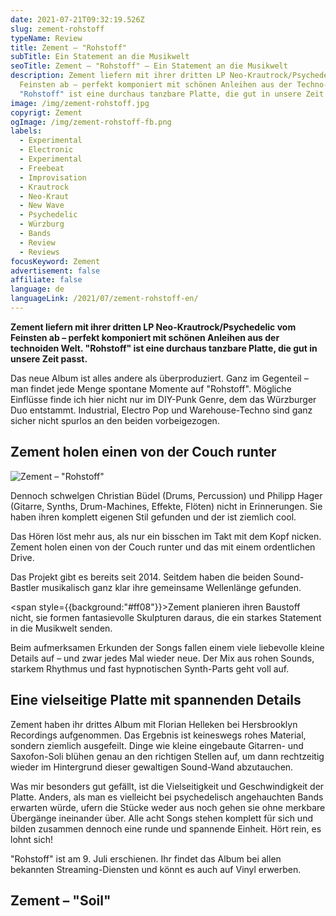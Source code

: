 ```yaml
---
date: 2021-07-21T09:32:19.526Z
slug: zement-rohstoff
typeName: Review
title: Zement – "Rohstoff"
subTitle: Ein Statement an die Musikwelt
seoTitle: Zement – "Rohstoff" – Ein Statement an die Musikwelt
description: Zement liefern mit ihrer dritten LP Neo-Krautrock/Psychedelic vom
  Feinsten ab – perfekt komponiert mit schönen Anleihen aus der Techno-Ecke.
  "Rohstoff" ist eine durchaus tanzbare Platte, die gut in unsere Zeit passt.
image: /img/zement-rohstoff.jpg
copyrigt: Zement
ogImage: /img/zement-rohstoff-fb.png
labels:
  - Experimental
  - Electronic
  - Experimental
  - Freebeat
  - Improvisation
  - Krautrock
  - Neo-Kraut
  - New Wave
  - Psychedelic
  - Würzburg
  - Bands
  - Review
  - Reviews
focusKeyword: Zement
advertisement: false
affiliate: false
language: de
languageLink: /2021/07/zement-rohstoff-en/
---
```

**Zement liefern mit ihrer dritten LP Neo-Krautrock/Psychedelic vom Feinsten ab – perfekt komponiert mit schönen Anleihen aus der technoiden Welt. "Rohstoff" ist eine durchaus tanzbare Platte, die gut in unsere Zeit passt.**

Das neue Album ist alles andere als überproduziert. Ganz im Gegenteil – man findet jede Menge spontane Momente auf "Rohstoff". Mögliche Einflüsse finde ich hier nicht nur im DIY-Punk Genre, dem das Würzburger Duo entstammt. Industrial, Electro Pop und Warehouse-Techno sind ganz sicher nicht spurlos an den beiden vorbeigezogen.

## Zement holen einen von der Couch runter

![Zement – "Rohstoff"](/img/zement-rohstoff-3.jpeg "Zement – \\\"Rohstoff\\\"")

Dennoch schwelgen Christian Büdel (Drums, Percussion) und Philipp Hager (Gitarre, Synths, Drum-Machines, Effekte, Flöten) nicht in Erinnerungen. Sie haben ihren komplett eigenen Stil gefunden und der ist ziemlich cool.

Das Hören löst mehr aus, als nur ein bisschen im Takt mit dem Kopf nicken. Zement holen einen von der Couch runter und das mit einem ordentlichen Drive.

Das Projekt gibt es bereits seit 2014. Seitdem haben die beiden Sound-Bastler musikalisch ganz klar ihre gemeinsame Wellenlänge gefunden. 

<span style={{background:"#ff08"}}>Zement planieren ihren Baustoff nicht, sie formen  fantasievolle Skulpturen daraus, die ein starkes Statement in die Musikwelt senden.</span>

Beim aufmerksamen Erkunden der Songs fallen einem viele liebevolle kleine Details auf – und zwar jedes Mal wieder neue. Der Mix aus rohen Sounds, starkem Rhythmus und fast hypnotischen Synth-Parts geht voll auf.

## Eine vielseitige Platte mit spannenden Details

Zement haben ihr drittes Album mit Florian Helleken bei Hersbrooklyn Recordings aufgenommen.   Das Ergebnis ist keineswegs rohes Material, sondern ziemlich ausgefeilt. Dinge wie kleine eingebaute Gitarren- und Saxofon-Soli blühen genau an den richtigen Stellen auf, um dann rechtzeitig wieder im Hintergrund dieser gewaltigen Sound-Wand abzutauchen.

Was mir besonders gut gefällt, ist die Vielseitigkeit und Geschwindigkeit der Platte. Anders, als man es vielleicht bei psychedelisch angehauchten Bands erwarten würde, ufern die Stücke weder aus noch gehen sie ohne merkbare Übergänge ineinander über. Alle acht Songs stehen komplett für sich und bilden zusammen dennoch eine runde und spannende Einheit. Hört rein, es lohnt sich!

"Rohstoff" ist am 9. Juli erschienen. Ihr findet das Album bei allen bekannten Streaming-Diensten und könnt es auch auf Vinyl erwerben.

## Zement – "Soil"

<YouTube id="Pa4TG3UmiVws" />
